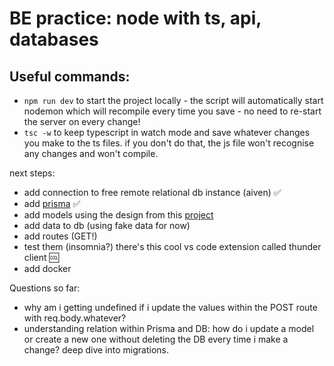 # BE practice: node with ts, api, databases

## Useful commands:

- `npm run dev` to start the project locally - the script will automatically start nodemon which will recompile every time you save - no need to re-start the server on every change!
- `tsc -w` to keep typescript in watch mode and save whatever changes you make to the ts files. if you don't do that, the js file won't recognise any changes and won't compile.

next steps:

- add connection to free remote relational db instance (aiven) :white_check_mark:
- add [prisma](https://www.prisma.io/docs/orm/overview/introduction/what-is-prisma) :white_check_mark:
- add models using the design from this [project](https://www.frontendmentor.io/challenges/interactive-comments-section-iG1RugEG9)
- add data to db (using fake data for now)
- add routes (GET!)
- test them (insomnia?) there's this cool vs code extension called thunder client :cool:
- add docker

Questions so far:

- why am i getting undefined if i update the values within the POST route with req.body.whatever?
- understanding relation within Prisma and DB: how do i update a model or create a new one without deleting the DB every time i make a change? deep dive into migrations.
